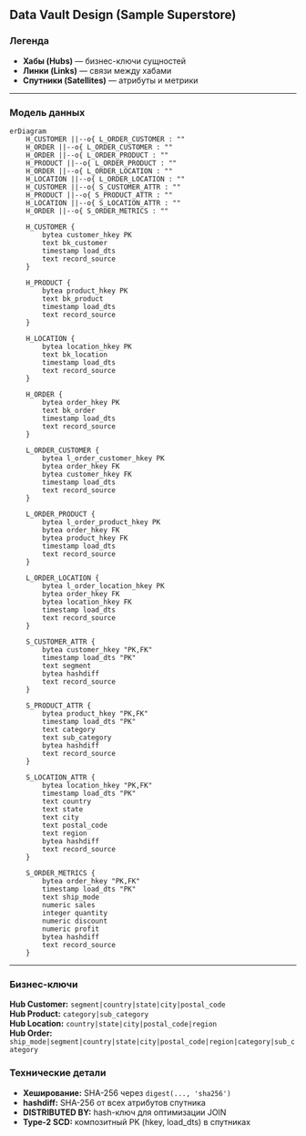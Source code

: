 ## Data Vault Design (Sample Superstore)

### Легенда
- **Хабы (Hubs)** — бизнес-ключи сущностей
- **Линки (Links)** — связи между хабами
- **Спутники (Satellites)** — атрибуты и метрики

---

### Модель данных

```mermaid
erDiagram
    H_CUSTOMER ||--o{ L_ORDER_CUSTOMER : ""
    H_ORDER ||--o{ L_ORDER_CUSTOMER : ""
    H_ORDER ||--o{ L_ORDER_PRODUCT : ""
    H_PRODUCT ||--o{ L_ORDER_PRODUCT : ""
    H_ORDER ||--o{ L_ORDER_LOCATION : ""
    H_LOCATION ||--o{ L_ORDER_LOCATION : ""
    H_CUSTOMER ||--o{ S_CUSTOMER_ATTR : ""
    H_PRODUCT ||--o{ S_PRODUCT_ATTR : ""
    H_LOCATION ||--o{ S_LOCATION_ATTR : ""
    H_ORDER ||--o{ S_ORDER_METRICS : ""

    H_CUSTOMER {
        bytea customer_hkey PK
        text bk_customer
        timestamp load_dts
        text record_source
    }
    
    H_PRODUCT {
        bytea product_hkey PK
        text bk_product
        timestamp load_dts
        text record_source
    }
    
    H_LOCATION {
        bytea location_hkey PK
        text bk_location
        timestamp load_dts
        text record_source
    }
    
    H_ORDER {
        bytea order_hkey PK
        text bk_order
        timestamp load_dts
        text record_source
    }
    
    L_ORDER_CUSTOMER {
        bytea l_order_customer_hkey PK
        bytea order_hkey FK
        bytea customer_hkey FK
        timestamp load_dts
        text record_source
    }
    
    L_ORDER_PRODUCT {
        bytea l_order_product_hkey PK
        bytea order_hkey FK
        bytea product_hkey FK
        timestamp load_dts
        text record_source
    }
    
    L_ORDER_LOCATION {
        bytea l_order_location_hkey PK
        bytea order_hkey FK
        bytea location_hkey FK
        timestamp load_dts
        text record_source
    }
    
    S_CUSTOMER_ATTR {
        bytea customer_hkey "PK,FK"
        timestamp load_dts "PK"
        text segment
        bytea hashdiff
        text record_source
    }
    
    S_PRODUCT_ATTR {
        bytea product_hkey "PK,FK"
        timestamp load_dts "PK"
        text category
        text sub_category
        bytea hashdiff
        text record_source
    }
    
    S_LOCATION_ATTR {
        bytea location_hkey "PK,FK"
        timestamp load_dts "PK"
        text country
        text state
        text city
        text postal_code
        text region
        bytea hashdiff
        text record_source
    }
    
    S_ORDER_METRICS {
        bytea order_hkey "PK,FK"
        timestamp load_dts "PK"
        text ship_mode
        numeric sales
        integer quantity
        numeric discount
        numeric profit
        bytea hashdiff
        text record_source
    }
```

---

### Бизнес-ключи

**Hub Customer:** `segment|country|state|city|postal_code`  
**Hub Product:** `category|sub_category`  
**Hub Location:** `country|state|city|postal_code|region`  
**Hub Order:** `ship_mode|segment|country|state|city|postal_code|region|category|sub_category`

### Технические детали

- **Хеширование:** SHA-256 через `digest(..., 'sha256')`
- **hashdiff:** SHA-256 от всех атрибутов спутника
- **DISTRIBUTED BY:** hash-ключ для оптимизации JOIN
- **Type-2 SCD:** композитный PK (hkey, load_dts) в спутниках
